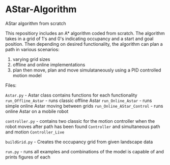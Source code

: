 # AStar-Algorithm
AStar algorithm from scratch

This repositiory includes an A* algorithm coded from scratch. The algorithm takes in a grid of 1's and 0's indicating occupancy and a start and goal position. Then depending on desired functionality, the algorithm can plan a path in various scenarios:
1. varying grid sizes
2. offline and online implementations
3. plan then move, plan and move simulataneously using a PID controlled motion model

Files:

`Astar.py` - Astar class contains functions for each functionality
    `run_Offline_Astar` - runs classic offline Astar
    `run_Online_Astar` - runs simple online Astar moving between grids
    `run_Online_AStar_Control` - runs online Astar on a mobile robot

`controller.py` - contains two classic for the motion controller when the robot moves after path has been found `Controller` and simultaneous path and motion `Controller_Live`

`buildGrid.py` -  Creates the occupancy grid from given landscape data

`run.py` - runs all examples and combinations of the model is capable of and prints figures of each
